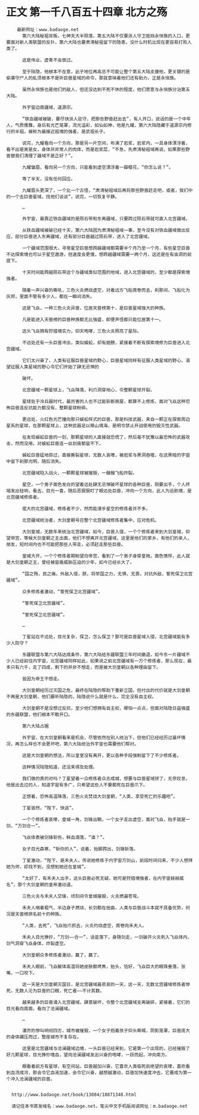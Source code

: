 # 正文 第一千八百五十四章 北方之殇
        最新网址：www.badaoge.net
          第六大陆秘祖背叛，七神天大半陨落，第五大陆不仅要派人守卫抵挡永恒族的入口，更要面对新人类联盟的反扑，第六大陆也要肃清秘祖留下的隐患，没什么时机比现在更容易打败人类了。
      
          这是伟业，虚青不会放过。
      
          至于陆隐，他根本不在意，此子地位再高总不可能让整个第五大陆支援他，更关键的是偷袭守尸人的虬须根本不是听巨兽星域的命令，那就意味着他们还有助力，正是永恒族。
      
          虽然永恒族也是他们的敌人，但还没达到不死不休的程度，他们愿意与永恒族分治第五大陆。
      
          外宇宙边南疆域，道源宗。
      
          “铁血疆域被破，要尽快派人驻守，把那些野兽赶出去”，有人开口，说话的是一个中年人，气质儒雅，身后有光芒笼罩，流光溢彩，如仙如神，他是九耀，第六大陆隐藏于道源宗内修行的半祖，被称为最接近祖境的强者，是武祖长子。
      
          说完，九耀看向一个方向，那是另一片空间，布满了岩浆，岩浆内，一具身体漂浮着，看不出是男是女，身体并非常人的肉体，而是岩浆层，“不急，先肃清秘祖域再说，如果那些野兽替我们清理了疆域不是正好？”。
      
          九耀皱眉，看向另一个方向，只能看到虚空漂浮着一瓣樱花，“你怎么说？”。
      
          等了半天，没有任何回应。
      
          九耀眉头更深了，一个比一个古怪，“肃清秘祖域后再将那些野兽赶走吧，或者，我们中的一个去巨兽星域，找他们谈谈”，说完，一切恢复平静。
      
          …
      
          外宇宙，最靠近铁血疆域的是陨石带和东离疆域，只要跨过陨石带就可直入北宫疆域。
      
          从铁血疆域被破已经十天，第六大陆因为肃清秘祖域一事，至今没有对铁血疆域做出反应，部分巨兽进入东离疆域，还有部分巨兽越过陨石带，进入了北宫疆域。
      
          一个疆域范围很大，寻常星空巨兽想跨越疆域都需要半个月乃至一个月，有些星空巨兽不达探索境也可以于星空遨游，但速度会更慢，想跨越疆域需要一两个月，这还是在有虫洞的前提下。
      
          十天时间能跨越陨石带这个与疆域类似范围的地域，进入北宫疆域的，至少都是探索境强者。
      
          随着一声兴奋的嘶吼，三色火炎燃烧虚空，对着远方飞船席卷而去，刹那间，飞船化为灰烬，里面不管有多少人，都在一瞬间消失。
      
          这是飞焱，一种三色火炎异兽，位居天兽榜第十，是巨兽星域强大的种族。
      
          凡是能进入天兽榜的巨兽种族都无比强盛，即便声怪都只能位居第十一。
      
          这头飞焱拥有狩猎境实力，仰天咆哮，三色火炎照亮了星际。
      
          不远处还有一头巨兽冲出，类似蜈蚣，却有翅膀，紧接着不断有探索境修为巨兽进入北宫疆域。
      
          它们太兴奋了，人类有征服巨兽星域的野心，巨兽星域同样有征服人类星域的野心，渴望征服人类星域的野心令它们开始了肆无忌惮的
      
          破坏。
      
          北宫疆域一颗星球上，飞焱降落，利爪洞穿地心，令整颗星球开裂。
      
          星球处于冷兵器时代，最厉害的人也不过能斩断房屋，都算不上修炼，面对飞焱这种恐怖巨兽连反抗能力都没有，整颗星球粉碎。
      
          更远处，火红色光芒撞向那只蜈蚣样式的巨兽，那是科技武器，来自一颗正在探索周边星系的星球，在那颗星球上，这种武器足以移山填海，是明令禁止开战使用的毁灭性武器。
      
          在发现蜈蚣巨兽的一刻，那颗星球的人直接就恐慌了，然后毫不犹豫以最恐怖的武器攻击，然而没用，对蜈蚣巨兽连一丝划痕都留不下。
      
          蜈蚣巨兽猛地掠过，直接撕裂星球，无数人哀嚎，被岩浆与黑洞吞噬，在这黑暗的宇宙中留下刹那光明，随后消失。
      
          北宫疆域陷入战火，一颗颗星球被摧毁，一艘艘飞船炸裂。
      
          星空，一个男子面色发白的望着远处肆无忌惮破坏星球的各种巨兽，刚要出手，个人终端发出轻响，看去，目光一喜，随后恶狠狠盯了眼远处巨兽，冲向一个方向，此人为巡航境，是北宫疆域修炼者。
      
          偌大的北宫疆域，修炼者不少，然而能漫步星空的修炼者并不多。
      
          北宫疆域统治者，大剑皇朝号召整个北宫疆域修炼者集中，应对危机。
      
          大剑皇城，无数年来统治北宫疆域，如今，巨兽入侵，一个个修炼者来到大剑皇城，仰望帝宫，等候大剑皇朝之主出面，他们不想离开北宫疆域，这里是他们的家乡，有他们的亲人，朋友，短时间内也不可能把那些人带走，必须赶走那些巨兽。
      
          皇城大开，一个个修炼者期盼望向帝宫，看到了一个男子身穿皇袍，面色憔悴，此人就是大剑皇朝之主，曾经被宙盾威胁压迫的少年，如今已经长大了。
      
          “国之殇，民之痛，外敌入侵，朕，将举国之力，无惧，无畏，对抗外敌，誓死保卫北宫疆域”。
      
          众多修炼者激动，“誓死保卫北宫疆域”。
      
          “誓死保卫北宫疆域”。
      
          “誓死保卫北宫疆域”。
      
          …
      
          丁星站在不远处，目光复杂，保卫，怎么保卫？那可是巨兽星域入侵，北宫疆域能有多少人防守？
      
          东疆联盟与第六大陆达成条件，第六大陆给东疆联盟三年时间撤退，如今东一片疆域不少人已经前往内宇宙，北宫疆域同样如此，如果说之前北宫疆域有一万个修炼者，那么现在，最多只有六千，走了四成，剩下的并非不想走，而是被大剑皇朝以各种理由留下。
      
          皆因为帝王不想走。
      
          大剑皇朝经历过灭国之危，最终在陆隐的帮助下重新立国，但付出的代价就是大剑皇朝不再是大剑皇朝，他们要听陆隐的，陆隐说什么就是什么，完全没有自主权。
      
          大剑皇朝不是没想过反抗，至少他们想拥有自主权，哪怕一点点，但面对陆隐日益强盛的东疆联盟，他们根本不敢开口。
      
          第六大陆占据
      
          外宇宙，在大剑皇朝看来是机会，尽管依然在别人统治下，但他们已经经历过最坏情况，再怎么样也不会更坏吧，第六大陆统治外宇宙也需要他们帮衬。
      
          这是大剑皇朝的想法，所以皇室没有离开，更以各种手段强制留下了不少修炼者。
      
          这种情况陆隐知道，还没来得及处理。
      
          我们做的真的对吗？丁星望着一众修炼者众志成城，想要与巨兽星域拼了，无奈叹息，他是出去过的人，知道宇宙有多广，只希望这些人不要都死在巨兽爪下。
      
          正想着，恐怖高温降落，三色火炎焚烧大剑皇朝，“人类，享受死亡的乐趣吧”。
      
          丁星骇然，“陛下，快逃”。
      
          一个个修炼者哀嚎，皇城一角，剑锋出鞘，一个女子走出虚空，面对飞焱，抬手就是一剑，“万剑合一”。
      
          飞焱体表被剑锋斩伤，鲜血滴落，“谁？”。
      
          女子目光森寒，“斩你的人”，说着，抬脚跨出，剑锋斩落。
      
          丁星激动，“陛下，是禾夫人，传说她修炼于内宇宙万剑山，前段时间归来，不少人想拜她为师，却找不到，没想到她还在皇城”。
      
          “太好了，有禾夫人出手，这头巨兽必死无疑，她可是狩猎境强者，在内宇宙赫赫威名”，那个大剑皇朝的皇帝激动道。
      
          三色火炎与禾夫人交锋，顷刻间令皇城摧毁，火炎燃遍苍穹。
      
          禾夫人喘着粗气，半边身子燃烧，长剑都在扭曲，人类与巨兽战斗本就不具备优势，何况是天兽榜排名前十的种族。
      
          “人类，去死”，飞焱抬爪抓去，火炎灼烧虚空，席卷向禾夫人。
      
          禾夫人目光狰狞，“万剑——合一”，话音落下，身随剑走，一剑破开火炎刺入飞焱体内，剑气洞穿飞焱身体，炸裂虚空。
      
          大剑皇朝众多修炼者激动，赢了，赢了。
      
          禾夫人眼前，飞焱躯体高温将她皮肤都烤焦，抬头，恰好，飞焱巨大的眼珠垂落，张嘴，一口咬下。
      
          这一天是大剑皇朝灭国日，是北宫疆域最悲哀的一天，这一天，无数北宫疆域修炼者惨死，无数人沦为巨兽的口粮，死亡者——不计其数。
      
          越来越多的巨兽涌入北宫疆域，肆意破坏，令整个北宫疆域支离破碎，紧接着，它们的目光看向南面，看向了沧澜疆域。
      
          …
      
          凄厉的惨叫响彻四方，城市被摧毁，一个女子抱着孩子仰头嘶喊，阴影笼罩，巨兽庞大的身体碾压而过，整座城市不复存在。
      
          这里是北宫疆域与沧澜疆域边境，一头巨兽已经来到，它是第一个出现的，已经摧毁了好几颗星球，目光狰狞嗜血，望向沧澜疆域发出兴奋的咆哮，一跃而起，冲向南方。
      
          眼看着前方有星球，有空间站，巨兽越加兴奋，它喜欢人类临死前绝望的哀嚎，喜欢看到血流成河，那会令它血液加速，会令它兴奋，越想越激动，巨兽加快速度冲去，它要成为第一个冲入沧澜疆域的巨兽。
      
      
      http://www.badaoge.net/book/13084/18871348.html
      
      请记住本书首发域名：www.badaoge.net。笔尖中文手机版阅读网址：m.badaoge.net